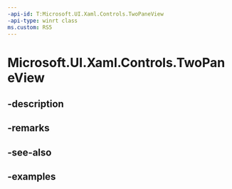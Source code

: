 ```yaml
---
-api-id: T:Microsoft.UI.Xaml.Controls.TwoPaneView
-api-type: winrt class
ms.custom: RS5
---
```


<!-- Class syntax.
public class TwoPaneView : Control, Control
-->

# Microsoft.UI.Xaml.Controls.TwoPaneView

## -description

## -remarks

## -see-also

## -examples

